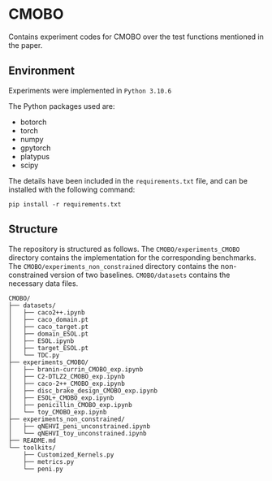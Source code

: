 
# CMOBO
Contains experiment codes for CMOBO over the test functions mentioned in the paper.

## Environment

Experiments were implemented in `Python 3.10.6`

The Python packages used are:
- botorch
- torch
- numpy
- gpytorch
- platypus
- scipy

The details have been included in the `requirements.txt` file, and can be installed with the following command:

```shell
pip install -r requirements.txt
```

## Structure

The repository is structured as follows. The `CMOBO/experiments_CMOBO` directory contains the implementation for the corresponding benchmarks. The `CMOBO/experiments_non_constrained` directory contains the non-constrained version of two baselines. `CMOBO/datasets` contains the necessary data files.

```shell
CMOBO/
├── datasets/
│   ├── caco2++.ipynb
│   ├── caco_domain.pt
│   ├── caco_target.pt
│   ├── domain_ESOL.pt
│   ├── ESOL.ipynb
│   ├── target_ESOL.pt
│   └── TDC.py
├── experiments_CMOBO/
│   ├── branin-currin_CMOBO_exp.ipynb
│   ├── C2-DTLZ2_CMOBO_exp.ipynb
│   ├── caco-2++_CMOBO_exp.ipynb
│   ├── disc_brake_design_CMOBO_exp.ipynb
│   ├── ESOL+_CMOBO_exp.ipynb
│   ├── penicillin_CMOBO_exp.ipynb
│   └── toy_CMOBO_exp.ipynb
├── experiments_non_constrained/
│   ├── qNEHVI_peni_unconstrained.ipynb
│   └── qNEHVI_toy_unconstrained.ipynb
├── README.md
└── toolkits/
    ├── Customized_Kernels.py
    ├── metrics.py
    └── peni.py
```
